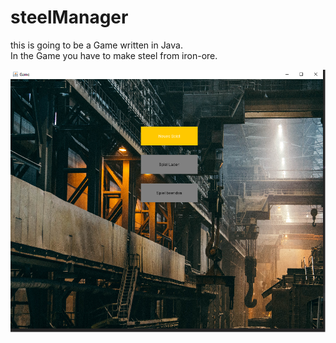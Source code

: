 # steelManager

this is going to be a Game written in Java.
<br>
In the Game you have to make steel from iron-ore.

![alt text](https://raw.githubusercontent.com/neulii/steelManager/master/screenShots/startScreen.png)
